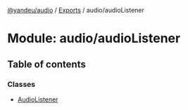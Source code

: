 [@yandeu/audio](../README.md) / [Exports](../modules.md) / audio/audioListener

# Module: audio/audioListener

## Table of contents

### Classes

- [AudioListener](../classes/audio_audioListener.AudioListener.md)
